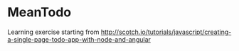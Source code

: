 MeanTodo
========

Learning exercise starting from http://scotch.io/tutorials/javascript/creating-a-single-page-todo-app-with-node-and-angular
